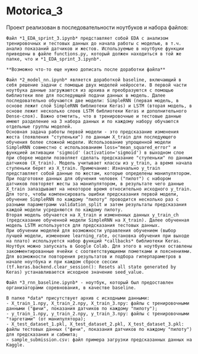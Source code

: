 # Motorica_3
Проект реализован в последовательности ноутбуков и набора файлов:

    Файл *1_EDA_sprint_3.ipynb* представляет собой EDA с анализом тренировочных и тестовых данных до начала работы с моделью, в т.ч. анализ показаний датчиков и жестов. Используемые в ноутбуке функции приведены в файле functions.py, который должен находиться в той же папке, что и *1_EDA_sprint_3.ipynb*.

    **Возможно что-то еще нужно дописать после доработки файла**  

    Файл *2_model_nn.ipynb* является доработкой baseline, включающий в себя решение задачи с помощью двух моделей нейросети. В первой части ноутбука данные загружаются из архива и преобразуются с помощью библиотеки mne для последующей подачи данных в модель. Далее последовательно обучаются две модели: SimpleRNN (первая модель, в основе лежит слой SimpleRNN библиотеки Keras) и LSTM (вторая модель, в основе лежит несколько слоев LSTM библиотеки Keras и дополнительного Dense-слоя). Важно отметить, что в тренировочные и тестовые данные имеют разделение на 3 набора данных и по каждому набору обучаются отдельные группы моделей.   
    Основная задача работы первой модели - это предсказание изменения жеста (появления "ступеньки") по данным X_train для последующего обучения более сложной модели. Использование упрощенной модели SimpleRNN совместно с использованием loss="mean_squared_error" и функцией активации 'sigmoid' (activation='sigmoid') в выходном слое при сборке модели позволяет сделать предсказание "ступеньки" по данным датчиков (X_train). Модель учитывает классы из y_train, а время начала ступеньки берет из X_train. Примечание: Изначально y_train представляет собой данные по жестам, которые определены манипулятором. При подготовке данных для обучения человек ("пилот") с набором датчиков повторяет жесты за манипулятором, в результате чего данные X_train запаздывают на некоторое время относительно исходного y_train. Для того, чтобы компенсировать ошибки предсказания первой модели, обучение SimpleRNN по каждому "пилоту" проводится несколько раз с разными параметрами validation_split и затем результаты предсказания каждой модели усредняются по каждому пилоту.  
    Вторая модель обучается на X_train и измененных данных y_train_ch (предсказание обученной модели SimpleRNN на X_train). Далее обученная модель LSTM используется для предсказания тестовых данных.  
    При обучении моделей для возможности управления обучением (выбор лучшей модели, изменение learning_rate, остановка обучения при выходе на плато) используется набор функций *callbacks* библиотеки Keras.
    Ноутбук можно запускать в Google Colab. Для этого в ноутбуке оставлены закомментированные ячейки с соответствующиеми пометками и пояснениями.  
    Для возможности повторения результатов и подбора гиперпараметров в начале ноутбука и при каждом сбросе сессии (tf.keras.backend.clear_session(): Resets all state generated by Keras) устанавливается исходное значение seed_value.  
    
    Файл *3_rnn_baseline.ipynb* - ноутбук, который был предоставлен организаторами соревнования, в качестве baseline.   
    
    В папке *data* присутствует архив с исходными данными:  
    - X_train_1.npy, X_train_2.npy, X_train_3.npy: файлы с тренировочными данными ("фичи", показания датчиков по каждому "пилоту");  
    - y_train_1.npy, y_train_2.npy, y_train_3.npy: файлы с тренировочными "таргетами" (от манипулятора);  
    - X_test_dataset_1.pkl, X_test_dataset_2.pkl, X_test_dataset_3.pkl: файлы тестовых данных ("фичи", показания датчиков по каждому "пилоту") для предсказания и сабмита;  
    - sample_submission.csv: файл примера загрузки предсказанных данных на Kaggle.


